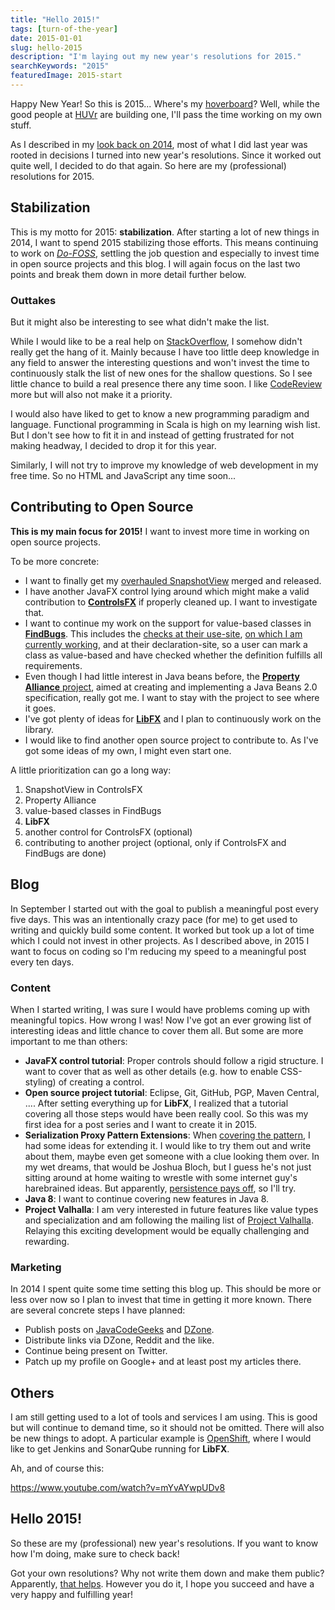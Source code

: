 ```yaml
---
title: "Hello 2015!"
tags: [turn-of-the-year]
date: 2015-01-01
slug: hello-2015
description: "I'm laying out my new year's resolutions for 2015."
searchKeywords: "2015"
featuredImage: 2015-start
---
```


Happy New Year!
So this is 2015... Where's my [hoverboard](https://www.youtube.com/watch?v=TkyLnWm1iCs)?
Well, while the good people at [HUVr](http://huvrtech.com/) are building one, I'll pass the time working on my own stuff.

As I described in my [look back on 2014](goodbye-2014), most of what I did last year was rooted in decisions I turned into new year's resolutions.
Since it worked out quite well, I decided to do that again.
So here are my (professional) resolutions for 2015.

## Stabilization

This is my motto for 2015: **stabilization**.
After starting a lot of new things in 2014, I want to spend 2015 stabilizing those efforts.
This means continuing to work on [*Do-FOSS*](http://do-foss.de/), settling the job question and especially to invest time in open source projects and this blog.
I will again focus on the last two points and break them down in more detail further below.

### Outtakes

But it might also be interesting to see what didn't make the list.

While I would like to be a real help on [StackOverflow](http://stackoverflow.com/), I somehow didn't really get the hang of it.
Mainly because I have too little deep knowledge in any field to answer the interesting questions and won't invest the time to continuously stalk the list of new ones for the shallow questions.
So I see little chance to build a real presence there any time soon.
I like [CodeReview](http://codereview.stackexchange.com/) more but will also not make it a priority.

I would also have liked to get to know a new programming paradigm and language.
Functional programming in Scala is high on my learning wish list.
But I don't see how to fit it in and instead of getting frustrated for not making headway, I decided to drop it for this year.

Similarly, I will not try to improve my knowledge of web development in my free time.
So no HTML and JavaScript any time soon...

## Contributing to Open Source

**This is my main focus for 2015!** I want to invest more time in working on open source projects.

To be more concrete:

-   I want to finally get my [overhauled SnapshotView](https://bitbucket.org/controlsfx/controlsfx/pull-request/407/major-redesign-of-snapshotview/diff) merged and released.
-   I have another JavaFX control lying around which might make a valid contribution to [**ControlsFX**](http://controlsfx.org/) if properly cleaned up.
I want to investigate that.
-   I want to continue my work on the support for value-based classes in [**FindBugs**](http://findbugs.sourceforge.net/).
This includes the [checks at their use-site](https://sourceforge.net/p/findbugs/feature-requests/313/), [on which I am currently working](https://github.com/CodeFX-org/FindBugs-Fork/pull/1), and at their declaration-site, so a user can mark a class as value-based and have checked whether the definition fulfills all requirements.
-   Even though I had little interest in Java beans before, the [**Property Alliance** project](https://github.com/jodastephen/property-alliance), aimed at creating and implementing a Java Beans 2.0 specification, really got me.
I want to stay with the project to see where it goes.
-   I've got plenty of ideas for [**LibFX**](http://libfx.codefx.org/) and I plan to continuously work on the library.
-   I would like to find another open source project to contribute to.
As I've got some ideas of my own, I might even start one.

A little prioritization can go a long way:

1. SnapshotView in ControlsFX
2. Property Alliance
3. value-based classes in FindBugs
4. **LibFX**
5. another control for ControlsFX (optional)
6. contributing to another project (optional, only if ControlsFX and FindBugs are done)

## Blog

In September I started out with the goal to publish a meaningful post every five days.
This was an intentionally crazy pace (for me) to get used to writing and quickly build some content.
It worked but took up a lot of time which I could not invest in other projects.
As I described above, in 2015 I want to focus on coding so I'm reducing my speed to a meaningful post every ten days.

### Content

When I started writing, I was sure I would have problems coming up with meaningful topics.
How wrong I was!
Now I've got an ever growing list of interesting ideas and little chance to cover them all.
But some are more important to me than others:

-   **JavaFX control tutorial**: Proper controls should follow a rigid structure.
I want to cover that as well as other details (e.g. how to enable CSS-styling) of creating a control.
-   **Open source project tutorial**: Eclipse, Git, GitHub, PGP, Maven Central, .... After setting everything up for **LibFX**, I realized that a tutorial covering all those steps would have been really cool.
So this was my first idea for a post series and I want to create it in 2015.
-   **Serialization Proxy Pattern Extensions**: When [covering the pattern](java-serialization-proxy-pattern), I had some ideas for extending it.
I would like to try them out and write about them, maybe even get someone with a clue looking them over.
In my wet dreams, that would be Joshua Bloch, but I guess he's not just sitting around at home waiting to wrestle with some internet guy's harebrained ideas.
But apparently, [persistence pays off](http://simpleprogrammer.com/2014/12/15/got-robert-uncle-bob-martin-write-foreword-book/), so I'll try.
-   **Java 8**: I want to continue covering new features in Java 8.
-   **Project Valhalla**: I am very interested in future features like value types and specialization and am following the mailing list of [Project Valhalla](http://openjdk.java.net/projects/valhalla/).
Relaying this exciting development would be equally challenging and rewarding.

### Marketing

In 2014 I spent quite some time setting this blog up.
This should be more or less over now so I plan to invest that time in getting it more known.
There are several concrete steps I have planned:

-   Publish posts on [JavaCodeGeeks](http://www.javacodegeeks.com/) and [DZone](http://www.dzone.com/).
-   Distribute links via DZone, Reddit and the like.
-   Continue being present on Twitter.
-   Patch up my profile on Google+ and at least post my articles there.

## Others

I am still getting used to a lot of tools and services I am using.
This is good but will continue to demand time, so it should not be omitted.
There will also be new things to adopt.
A particular example is [OpenShift](https://www.openshift.com/), where I would like to get Jenkins and SonarQube running for **LibFX**.

Ah, and of course this:

https://www.youtube.com/watch?v=mYvAYwpUDv8

## Hello 2015!

So these are my (professional) new year's resolutions.
If you want to know how I'm doing, make sure to check back!

Got your own resolutions?
Why not write them down and make them public?
Apparently, [that helps](https://hbr.org/2011/01/how-to-keep-those).
However you do it, I hope you succeed and have a very happy and fulfilling year!
